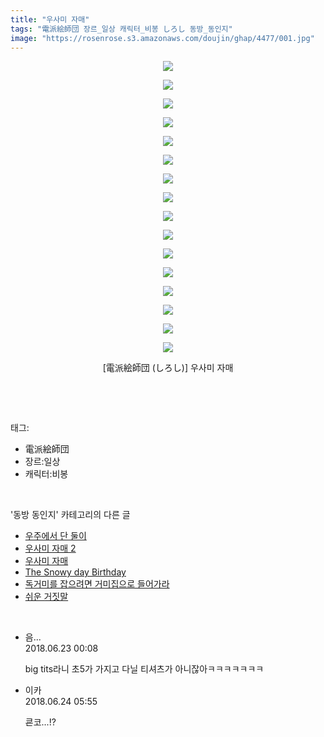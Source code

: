 ```yaml
---
title: "우사미 자매"
tags: "電派絵師団 장르_일상 캐릭터_비봉 しろし 동방_동인지"
image: "https://rosenrose.s3.amazonaws.com/doujin/ghap/4477/001.jpg"
---
```

<div class="article">
<p style="text-align: center; clear: none; float: none;"><img src="{{ site.imgserver1 }}/ghap/4477/001.jpg"/></p>
<p style="text-align: center; clear: none; float: none;"><img src="{{ site.imgserver1 }}/ghap/4477/002.jpg"/></p>
<p style="text-align: center; clear: none; float: none;"><img src="{{ site.imgserver1 }}/ghap/4477/003.jpg"/></p>
<p style="text-align: center; clear: none; float: none;"><img src="{{ site.imgserver1 }}/ghap/4477/004.jpg"/></p>
<p style="text-align: center; clear: none; float: none;"><img src="{{ site.imgserver1 }}/ghap/4477/005.jpg"/></p>
<p style="text-align: center; clear: none; float: none;"><img src="{{ site.imgserver1 }}/ghap/4477/006.jpg"/></p>
<p style="text-align: center; clear: none; float: none;"><img src="{{ site.imgserver1 }}/ghap/4477/007.jpg"/></p>
<p style="text-align: center; clear: none; float: none;"><img src="{{ site.imgserver1 }}/ghap/4477/008.jpg"/></p>
<p style="text-align: center; clear: none; float: none;"><img src="{{ site.imgserver1 }}/ghap/4477/009.jpg"/></p>
<p style="text-align: center; clear: none; float: none;"><img src="{{ site.imgserver1 }}/ghap/4477/010.jpg"/></p>
<p style="text-align: center; clear: none; float: none;"><img src="{{ site.imgserver1 }}/ghap/4477/011.jpg"/></p>
<p style="text-align: center; clear: none; float: none;"><img src="{{ site.imgserver1 }}/ghap/4477/012.jpg"/></p>
<p style="text-align: center; clear: none; float: none;"><img src="{{ site.imgserver1 }}/ghap/4477/013.jpg"/></p>
<p style="text-align: center; clear: none; float: none;"><img src="{{ site.imgserver1 }}/ghap/4477/014.jpg"/></p>
<p style="text-align: center; clear: none; float: none;"><img src="{{ site.imgserver1 }}/ghap/4477/015.jpg"/></p>
<p style="text-align: center; clear: none; float: none;"><img src="{{ site.imgserver1 }}/ghap/4477/016.jpg"/></p>
<p style="text-align: center; clear: none; float: none;">[電派絵師団 (しろし)] 우사미 자매</p>
<p><br/></p>
</div><br/>
<div class="tagTrail">
<p>태그: </p>
<ul>
<li>電派絵師団</li>
<li>장르:일상</li>
<li>캐릭터:비봉</li>
</ul>
</div><br/>
<div class="another">
<p>'동방 동인지' 카테고리의 다른 글</p>
<ul>
<li><a href="/ghap_4479">우주에서 단 둘이</a></li>
<li><a href="/ghap_4478">우사미 자매 2</a></li>
<li><a href="/ghap_4477">우사미 자매</a></li>
<li><a href="/ghap_4471">The Snowy day Birthday</a></li>
<li><a href="/ghap_4470">독거미를 잡으려면 거미집으로 들어가라</a></li>
<li><a href="/ghap_4469">쉬운 거짓말</a></li>
</ul>
</div><br/>
<div class="cb_module cb_fluid">
<div class="cb_wrt cb_profile">
<div class="comment">
<ul>
<li class="cb_thumb_off" id="comment15275500">
<div class="cb_comment_area">
<div class="cb_info_area">
<div class="cb_section">
<span class="cb_nick_name">음...</span>
</div>
<div class="cb_section">
<span class="cb_date">2018.06.23 00:08 </span>
</div>
</div>
<div class="cb_dsc_comment">
<p class="cb_dsc">
											big tits라니 초5가 가지고 다닐 티셔츠가 아니잖아ㅋㅋㅋㅋㅋㅋㅋ
										</p>
</div>
</div></li>
<li class="cb_thumb_off" id="comment15276026">
<div class="cb_comment_area">
<div class="cb_info_area">
<div class="cb_section">
<span class="cb_nick_name">이카</span>
</div>
<div class="cb_section">
<span class="cb_date">2018.06.24 05:55 </span>
</div>
</div>
<div class="cb_dsc_comment">
<p class="cb_dsc">
											쿈코...!?
										</p>
</div>
</div></li>
</ul>
</div>
</div><!-- commentList close -->
</div><br/>
